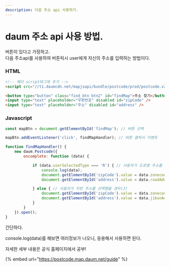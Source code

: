 ```yaml
---
description: 다음 주소 api 사용하기.
---
```


# daum 주소 api 사용 방법.

버튼이 있다고 가정하고.\
다음 주소api를 사용하여 버튼릭시 user에게 자신의 주소를 입력하는 방법이다.

### HTML

```html
<!-- 헤더 script태그에 추가 -->
<script src="//t1.daumcdn.net/mapjsapi/bundle/postcode/prod/postcode.v2.js"></script>

<button type="button" class="find_btn btn2" id="findMap">주소 찾기</button>
<input type="text" placeholder="우편번호" disabled id="zipCode" />
<input type="text" placeholder="주소" disabled id="address" />
```

### Javascript

```javascript
const mapBtn = document.getElementById('findMap'); // 버튼 선택

mapBtn.addEventListener('click', findMapHandler); // 버튼 클릭시 이벤트

function findMapHandler() {
    new daum.Postcode({
        oncomplete: function (data) {

            if (data.userSelectedType === 'R') { // 사용자가 도로명 주소를 선택했을 경우
                console.log(data);
                document.getElementById('zipCode').value = data.zonecode; // 우편번호
                document.getElementById('address').value = data.roadAddress; // 도로명주소

            } else { // 사용자가 지번 주소를 선택했을 경우(J)
                document.getElementById('zipCode').value = data.zonecode; // 우편번호
                document.getElementById('address').value = data.jibunAddress; // 지번주소
            }
        }
    }).open();
}
```



간단하다.

console.log(data)를 해보면 여러정보가 나오니, 응용해서 사용하면 된다.



자세한 세부 내용은 공식 홈페이지에서 공부!

{% embed url="https://postcode.map.daum.net/guide" %}
